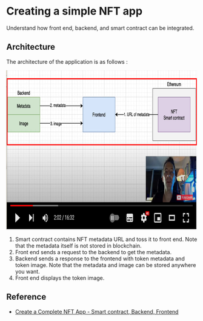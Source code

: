 # Creating a simple NFT app
 Understand how front end, backend, and smart contract can be integrated.

## Architecture
The architecture of the application is as follows : 

<img src="../reference/app-architecture.png" width=816 height=420 alt="nft app architecture" />

1. Smart contract contains NFT metadata URL and toss it to front end. Note that the metadata itself is not stored in blockchain. 
1. Front end sends a request to the backend to get the metadata.
1. Backend sends a response to the frontend with token metadata and token image. Note that the metadata and image can be stored anywhere you want.
1. Front end displays the token image.


## Reference
- [Create a Complete NFT App - Smart contract, Backend, Frontend](https://youtu.be/WsZyb2T83lo)